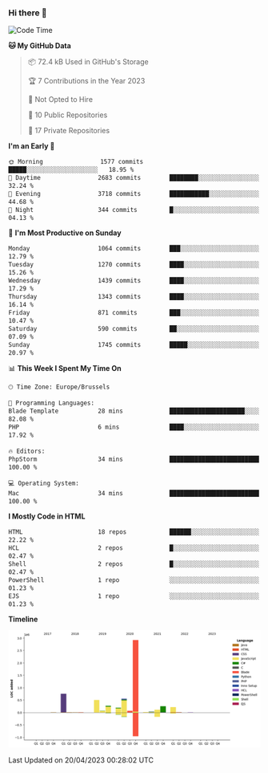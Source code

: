 ### Hi there 👋

<!--START_SECTION:waka-->
![Code Time](http://img.shields.io/badge/Code%20Time-1%2C220%20hrs%2052%20mins-blue)

**🐱 My GitHub Data** 

> 📦 72.4 kB Used in GitHub's Storage 
 > 
> 🏆 7 Contributions in the Year 2023
 > 
> 🚫 Not Opted to Hire
 > 
> 📜 10 Public Repositories 
 > 
> 🔑 17 Private Repositories 
 > 
**I'm an Early 🐤** 

```text
🌞 Morning                1577 commits        █████░░░░░░░░░░░░░░░░░░░░   18.95 % 
🌆 Daytime                2683 commits        ████████░░░░░░░░░░░░░░░░░   32.24 % 
🌃 Evening                3718 commits        ███████████░░░░░░░░░░░░░░   44.68 % 
🌙 Night                  344 commits         █░░░░░░░░░░░░░░░░░░░░░░░░   04.13 % 
```
📅 **I'm Most Productive on Sunday** 

```text
Monday                   1064 commits        ███░░░░░░░░░░░░░░░░░░░░░░   12.79 % 
Tuesday                  1270 commits        ████░░░░░░░░░░░░░░░░░░░░░   15.26 % 
Wednesday                1439 commits        ████░░░░░░░░░░░░░░░░░░░░░   17.29 % 
Thursday                 1343 commits        ████░░░░░░░░░░░░░░░░░░░░░   16.14 % 
Friday                   871 commits         ███░░░░░░░░░░░░░░░░░░░░░░   10.47 % 
Saturday                 590 commits         ██░░░░░░░░░░░░░░░░░░░░░░░   07.09 % 
Sunday                   1745 commits        █████░░░░░░░░░░░░░░░░░░░░   20.97 % 
```


📊 **This Week I Spent My Time On** 

```text
🕑︎ Time Zone: Europe/Brussels

💬 Programming Languages: 
Blade Template           28 mins             █████████████████████░░░░   82.08 % 
PHP                      6 mins              ████░░░░░░░░░░░░░░░░░░░░░   17.92 % 

🔥 Editors: 
PhpStorm                 34 mins             █████████████████████████   100.00 % 

💻 Operating System: 
Mac                      34 mins             █████████████████████████   100.00 % 
```

**I Mostly Code in HTML** 

```text
HTML                     18 repos            ██████░░░░░░░░░░░░░░░░░░░   22.22 % 
HCL                      2 repos             █░░░░░░░░░░░░░░░░░░░░░░░░   02.47 % 
Shell                    2 repos             █░░░░░░░░░░░░░░░░░░░░░░░░   02.47 % 
PowerShell               1 repo              ░░░░░░░░░░░░░░░░░░░░░░░░░   01.23 % 
EJS                      1 repo              ░░░░░░░░░░░░░░░░░░░░░░░░░   01.23 % 
```



**Timeline**

![Lines of Code chart](https://raw.githubusercontent.com/guillaumedeplancke/guillaumedeplancke/main/assets/bar_graph.png)


 Last Updated on 20/04/2023 00:28:02 UTC
<!--END_SECTION:waka-->
